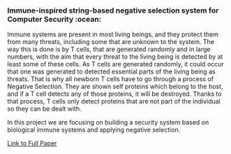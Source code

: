 <h3>Immune-inspired string-based negative selection system for Computer Security :ocean:</h3>

<p>Immune systems are present in most living beings, and they protect them from many threats, including some that are unknown to the system. The way this is done is by T cells, that are generated randomly and in large numbers, with the aim that every threat to the living being is detected by at least some of these cells. As T cells are generated randomly, it could occur that one was generated to detected essential parts of the living being as threats. That is why all newborn T cells have to go through a process of Negative Selection. They are shown self proteins which belong to the host, and if a T cell detects any of those proteins, it will be destroyed. Thanks to that process, T cells only detect proteins that are not part of the individual so they can be dealt with.</p>

</p>In this project we are focusing on building a security system based on biological immune systems and applying negative selection.</p>

[Link to Full Paper](paper.pdf)
